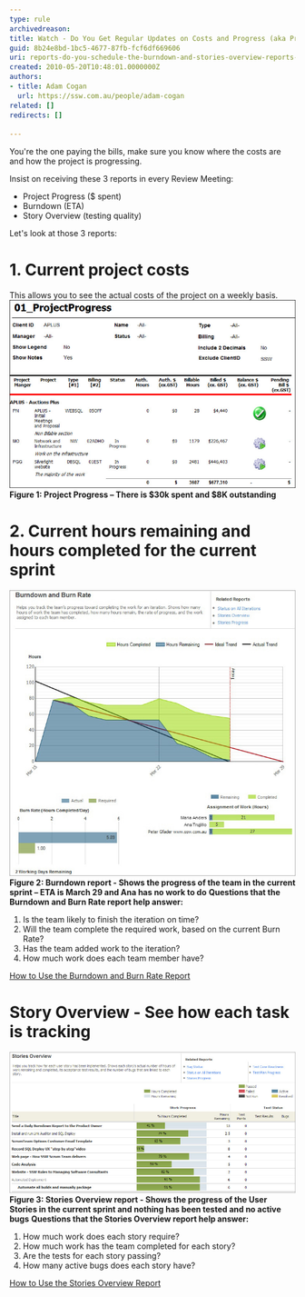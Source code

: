 ```yaml
---
type: rule
archivedreason: 
title: Watch - Do You Get Regular Updates on Costs and Progress (aka Project Progress, Burndown, etc.)?
guid: 8b24e8bd-1bc5-4677-87fb-fcf6df669606
uri: reports-do-you-schedule-the-burndown-and-stories-overview-reports-to-be-emailed-to-the-team-every-day
created: 2010-05-20T10:48:01.0000000Z
authors:
- title: Adam Cogan
  url: https://ssw.com.au/people/adam-cogan
related: []
redirects: []

---
```


You're the one paying the bills, make sure you know where the costs are and how the project is progressing.

Insist on receiving these 3 reports in every Review Meeting:

<!--endintro-->

* Project Progress ($ spent)
* Burndown (ETA)
* Story Overview (testing quality)


Let's look at those 3 reports:

# 1. Current project costs

This allows you to see the actual costs of the project on a weekly basis.
![project progress report](../../assets/projectprogresscapture.JPG)**Figure 1: Project Progress – There is $30k spent and $8K outstanding** 
# 2. Current hours remaining and hours completed for the current sprint
![Burndown report from TFS](../../assets/burndown.JPG)**Figure 2: Burndown report - Shows the progress of the team in the current sprint – ETA is March 29 and Ana has no work to do** 
**Questions that the Burndown and Burn Rate report help answer:**

1. Is the team likely to finish the iteration on time?
2. Will the team complete the required work, based on the current Burn Rate?
3. Has the team added work to the iteration?
4. How much work does each team member have?


[How to Use the Burndown and Burn Rate Report](http://msdn.microsoft.com/en-us/library/dd380678%28VS.100%29.aspx) 

# Story Overview - See how each task is tracking
![Stories overview report from TFS](../../assets/storiesOverview.JPG)**Figure 3: Stories Overview report - Shows the progress of the User Stories in the current sprint and nothing has been tested and no active bugs** 
**Questions that the Stories Overview report help answer:**

1. How much work does each story require?
2. How much work has the team completed for each story?
3. Are the tests for each story passing?
4. How many active bugs does each story have?


[How to Use the Stories Overview Report](http://msdn.microsoft.com/en-us/library/dd380648%28VS.100%29.aspx)
